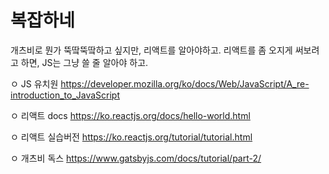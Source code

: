 # 복잡하네

개츠비로 뭔가 뚝땈뚝땈하고 싶지만, 리액트를 알아야하고. 리액트를 좀 오지게 써보려고 하면, JS는 그냥 쓸 줄 알아야 하고.


ㅇ JS 유치원
https://developer.mozilla.org/ko/docs/Web/JavaScript/A_re-introduction_to_JavaScript

ㅇ 리액트 docs
https://ko.reactjs.org/docs/hello-world.html


ㅇ 리액트 실습버전
https://ko.reactjs.org/tutorial/tutorial.html

ㅇ 개츠비 독스
https://www.gatsbyjs.com/docs/tutorial/part-2/


